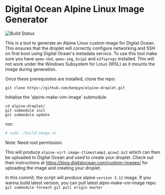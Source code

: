 # Digital Ocean Alpine Linux Image Generator

![Build Status](https://github.com/benpye/alpine-droplet/actions/workflows/build.yml/badge.svg?branch=master)

This is a tool to generate an Alpine Linux custom image for Digital Ocean. This ensures that the droplet will correctly configure networking and SSH on first boot using Digital Ocean's metadata service. To use this tool make sure you have `qemu-nbd`, `qemu-img`, `bzip2` and `e2fsprogs` installed. This will not work under the Windows Subsystem for Linux (WSL) as it mounts the image during generation.

Once these prerequisites are installed, clone the repo:
```
git clone https://github.com/benpye/alpine-droplet.git
```
Initialise the 'alpine-make-vim-image' submodule

```
cd alpine-droplet/
git submodule init
git submodule update
```

run:

```bash
# sudo ./build-image.sh
```

Note: Need root permission.

This will produce `alpine-virt-image-{timestamp}.qcow2.bz2` which can then be uploaded to Digital Ocean and used to create your droplet. Check out their instructions at https://blog.digitalocean.com/custom-images/ for uploading the image and creating your droplet.

In this commit, the script will produce alpine `version 3.12` image. If you wanna build latest version, you can pull latest alpin-make-vm-image repo: `git submodule foreach git pull origin master`
